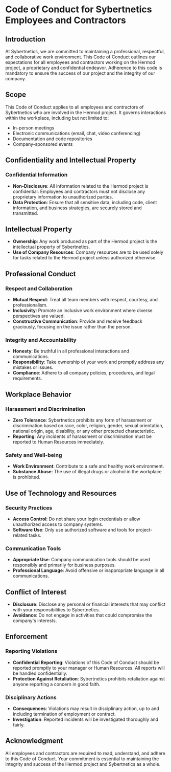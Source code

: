 # Code of Conduct for Sybertnetics Employees and Contractors
## Introduction
At Sybertnetics, we are committed to maintaining a professional, respectful, and collaborative work environment. This Code of Conduct outlines our expectations for all employees and contractors working on the Hermod project, a proprietary and confidential endeavor. Adherence to this code is mandatory to ensure the success of our project and the integrity of our company.

## Scope
This Code of Conduct applies to all employees and contractors of Sybertnetics who are involved in the Hermod project. It governs interactions within the workplace, including but not limited to:

- In-person meetings 
- Electronic communications (email, chat, video conferencing)
- Documentation and code repositories 
- Company-sponsored events
## Confidentiality and Intellectual Property
### Confidential Information
- **Non-Disclosure**: All information related to the Hermod project is confidential. Employees and contractors must not disclose any proprietary information to unauthorized parties. 
- **Data Protection**: Ensure that all sensitive data, including code, client information, and business strategies, are securely stored and transmitted.
## Intellectual Property
- **Ownership**: Any work produced as part of the Hermod project is the intellectual property of Sybertnetics. 
- **Use of Company Resources**: Company resources are to be used solely for tasks related to the Hermod project unless authorized otherwise.
## Professional Conduct
### Respect and Collaboration
- **Mutual Respect**: Treat all team members with respect, courtesy, and professionalism. 
- **Inclusivity**: Promote an inclusive work environment where diverse perspectives are valued. 
- **Constructive Communication**: Provide and receive feedback graciously, focusing on the issue rather than the person.
### Integrity and Accountability
- **Honesty**: Be truthful in all professional interactions and communications.
- **Responsibility**: Take ownership of your work and promptly address any mistakes or issues.
- **Compliance**: Adhere to all company policies, procedures, and legal requirements.
## Workplace Behavior
### Harassment and Discrimination
- **Zero Tolerance**: Sybertnetics prohibits any form of harassment or discrimination based on race, color, religion, gender, sexual orientation, national origin, age, disability, or any other protected characteristic. 
- **Reporting**: Any incidents of harassment or discrimination must be reported to Human Resources immediately.
### Safety and Well-being
- **Work Environment**: Contribute to a safe and healthy work environment.
- **Substance Abuse**: The use of illegal drugs or alcohol in the workplace is prohibited.
## Use of Technology and Resources
### Security Practices
- **Access Control**: Do not share your login credentials or allow unauthorized access to company systems.
- **Software Use**: Only use authorized software and tools for project-related tasks.
### Communication Tools
- **Appropriate Use**: Company communication tools should be used responsibly and primarily for business purposes.
- **Professional Language**: Avoid offensive or inappropriate language in all communications.
## Conflict of Interest
- **Disclosure**: Disclose any personal or financial interests that may conflict with your responsibilities to Sybertnetics.
- **Avoidance**: Do not engage in activities that could compromise the company's interests.
## Enforcement
### Reporting Violations
- **Confidential Reporting**: Violations of this Code of Conduct should be reported promptly to your manager or Human Resources. All reports will be handled confidentially.
- **Protection Against Retaliation**: Sybertnetics prohibits retaliation against anyone reporting a concern in good faith.
### Disciplinary Actions
- **Consequences**: Violations may result in disciplinary action, up to and including termination of employment or contract.
- **Investigation**: Reported incidents will be investigated thoroughly and fairly.
## Acknowledgment
All employees and contractors are required to read, understand, and adhere to this Code of Conduct. Your commitment is essential to maintaining the integrity and success of the Hermod project and Sybertnetics as a whole.

